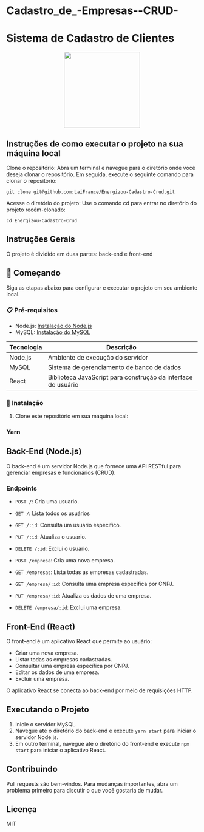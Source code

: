 # Cadastro_de_-Empresas--CRUD-

# Sistema de Cadastro de Clientes

<div align="center">
  <img src="https://github.com/LaiFrance/Cadastro-de-Clientes/assets/91226847/acb28c13-f9a3-4fbe-b07f-61aa04519744" width="200" height="200">
</div>

## Instruções de como executar o projeto na sua máquina local 
Clone o repositório:
Abra um terminal e navegue para o diretório onde você deseja clonar o repositório. Em seguida, execute o seguinte comando para clonar o repositório:

```
git clone git@github.com:LaiFrance/Energizou-Cadastro-Crud.git
```

Acesse o diretório do projeto:
Use o comando cd para entrar no diretório do projeto recém-clonado:
 ```
cd Energizou-Cadastro-Crud
```

 ## Instruções Gerais

O projeto é dividido em duas partes: back-end e front-end
## 🚀 Começando

Siga as etapas abaixo para configurar e executar o projeto em seu ambiente local.

### 📋 Pré-requisitos

- Node.js: [Instalação do Node.js](https://nodejs.org/)
- MySQL: [Instalação do MySQL](https://dev.mysql.com/doc/mysql-installation-excerpt/en/)

| Tecnologia | Descrição |
| --- | --- |
| Node.js | Ambiente de execução do servidor |
| MySQL | Sistema de gerenciamento de banco de dados |
| React | Biblioteca JavaScript para construção da interface do usuário |


### 🔧 Instalação

1. Clone este repositório em sua máquina local:

### Yarn



## Back-End (Node.js)

O back-end é um servidor Node.js que fornece uma API RESTful para gerenciar empresas e funcionários (CRUD).

### Endpoints
- `POST /`: Cria uma usuario.
- `GET /`: Lista todos os usuários
- `GET /:id`: Consulta um usuario especifico.
- `PUT /:id`: Atualiza o usuario.
- `DELETE /:id`: Exclui o usuario.

- `POST /empresa`: Cria uma nova empresa.
- `GET /empresas`: Lista todas as empresas cadastradas.
- `GET /empresa/:id`: Consulta uma empresa específica por CNPJ.
- `PUT /empresa/:id`: Atualiza os dados de uma empresa.
- `DELETE /empresa/:id`: Exclui uma empresa.

## Front-End (React)

O front-end é um aplicativo React que permite ao usuário:

- Criar uma nova empresa.
- Listar todas as empresas cadastradas.
- Consultar uma empresa específica por CNPJ.
- Editar os dados de uma empresa.
- Excluir uma empresa.

O aplicativo React se conecta ao back-end por meio de requisições HTTP.

## Executando o Projeto

1. Inicie o servidor MySQL.
2. Navegue até o diretório do back-end e execute `yarn start` para iniciar o servidor Node.js.
3. Em outro terminal, navegue até o diretório do front-end e execute `npm start` para iniciar o aplicativo React.

## Contribuindo

Pull requests são bem-vindos. Para mudanças importantes, abra um problema primeiro para discutir o que você gostaria de mudar.

## Licença

MIT


